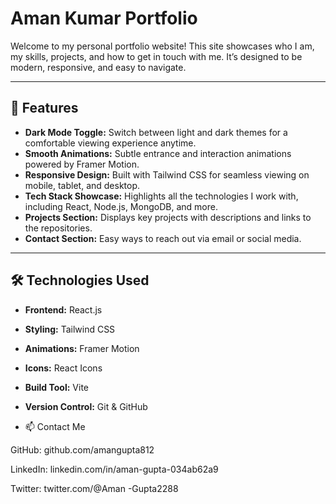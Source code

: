 # Aman Kumar Portfolio

Welcome to my personal portfolio website! This site showcases who I am, my skills, projects, and how to get in touch with me. It’s designed to be modern, responsive, and easy to navigate.

---

## 🚀 Features

- **Dark Mode Toggle:** Switch between light and dark themes for a comfortable viewing experience anytime.
- **Smooth Animations:** Subtle entrance and interaction animations powered by Framer Motion.
- **Responsive Design:** Built with Tailwind CSS for seamless viewing on mobile, tablet, and desktop.
- **Tech Stack Showcase:** Highlights all the technologies I work with, including React, Node.js, MongoDB, and more.
- **Projects Section:** Displays key projects with descriptions and links to the repositories.
- **Contact Section:** Easy ways to reach out via email or social media.

---

## 🛠️ Technologies Used

- **Frontend:** React.js
- **Styling:** Tailwind CSS
- **Animations:** Framer Motion
- **Icons:** React Icons
- **Build Tool:** Vite
- **Version Control:** Git & GitHub

- 📫 Contact Me

GitHub: github.com/amangupta812

LinkedIn: linkedin.com/in/aman-gupta-034ab62a9

Twitter: twitter.com/@Aman
-Gupta2288
